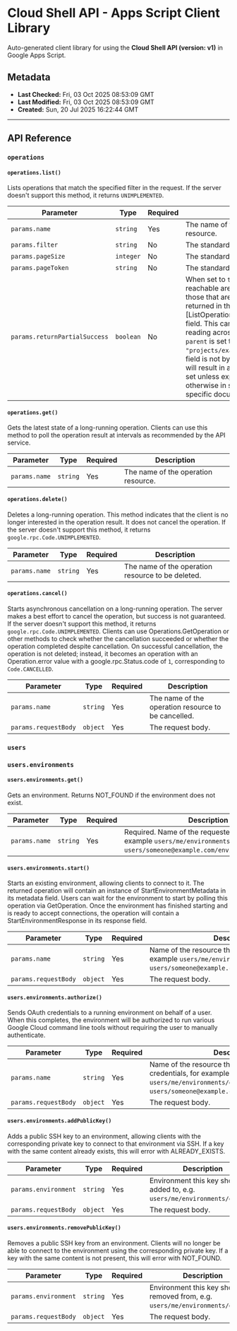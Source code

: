 # Cloud Shell API - Apps Script Client Library

Auto-generated client library for using the **Cloud Shell API (version: v1)** in Google Apps Script.

## Metadata

- **Last Checked:** Fri, 03 Oct 2025 08:53:09 GMT
- **Last Modified:** Fri, 03 Oct 2025 08:53:09 GMT
- **Created:** Sun, 20 Jul 2025 16:22:44 GMT



---

## API Reference

### `operations`

#### `operations.list()`

Lists operations that match the specified filter in the request. If the server doesn't support this method, it returns `UNIMPLEMENTED`.

| Parameter | Type | Required | Description |
|---|---|---|---|
| `params.name` | `string` | Yes | The name of the operation's parent resource. |
| `params.filter` | `string` | No | The standard list filter. |
| `params.pageSize` | `integer` | No | The standard list page size. |
| `params.pageToken` | `string` | No | The standard list page token. |
| `params.returnPartialSuccess` | `boolean` | No | When set to `true`, operations that are reachable are returned as normal, and those that are unreachable are returned in the [ListOperationsResponse.unreachable] field. This can only be `true` when reading across collections e.g. when `parent` is set to `"projects/example/locations/-"`. This field is not by default supported and will result in an `UNIMPLEMENTED` error if set unless explicitly documented otherwise in service or product specific documentation. |

#### `operations.get()`

Gets the latest state of a long-running operation. Clients can use this method to poll the operation result at intervals as recommended by the API service.

| Parameter | Type | Required | Description |
|---|---|---|---|
| `params.name` | `string` | Yes | The name of the operation resource. |

#### `operations.delete()`

Deletes a long-running operation. This method indicates that the client is no longer interested in the operation result. It does not cancel the operation. If the server doesn't support this method, it returns `google.rpc.Code.UNIMPLEMENTED`.

| Parameter | Type | Required | Description |
|---|---|---|---|
| `params.name` | `string` | Yes | The name of the operation resource to be deleted. |

#### `operations.cancel()`

Starts asynchronous cancellation on a long-running operation. The server makes a best effort to cancel the operation, but success is not guaranteed. If the server doesn't support this method, it returns `google.rpc.Code.UNIMPLEMENTED`. Clients can use Operations.GetOperation or other methods to check whether the cancellation succeeded or whether the operation completed despite cancellation. On successful cancellation, the operation is not deleted; instead, it becomes an operation with an Operation.error value with a google.rpc.Status.code of `1`, corresponding to `Code.CANCELLED`.

| Parameter | Type | Required | Description |
|---|---|---|---|
| `params.name` | `string` | Yes | The name of the operation resource to be cancelled. |
| `params.requestBody` | `object` | Yes | The request body. |

### `users`

### `users.environments`

#### `users.environments.get()`

Gets an environment. Returns NOT_FOUND if the environment does not exist.

| Parameter | Type | Required | Description |
|---|---|---|---|
| `params.name` | `string` | Yes | Required. Name of the requested resource, for example `users/me/environments/default` or `users/someone@example.com/environments/default`. |

#### `users.environments.start()`

Starts an existing environment, allowing clients to connect to it. The returned operation will contain an instance of StartEnvironmentMetadata in its metadata field. Users can wait for the environment to start by polling this operation via GetOperation. Once the environment has finished starting and is ready to accept connections, the operation will contain a StartEnvironmentResponse in its response field.

| Parameter | Type | Required | Description |
|---|---|---|---|
| `params.name` | `string` | Yes | Name of the resource that should be started, for example `users/me/environments/default` or `users/someone@example.com/environments/default`. |
| `params.requestBody` | `object` | Yes | The request body. |

#### `users.environments.authorize()`

Sends OAuth credentials to a running environment on behalf of a user. When this completes, the environment will be authorized to run various Google Cloud command line tools without requiring the user to manually authenticate.

| Parameter | Type | Required | Description |
|---|---|---|---|
| `params.name` | `string` | Yes | Name of the resource that should receive the credentials, for example `users/me/environments/default` or `users/someone@example.com/environments/default`. |
| `params.requestBody` | `object` | Yes | The request body. |

#### `users.environments.addPublicKey()`

Adds a public SSH key to an environment, allowing clients with the corresponding private key to connect to that environment via SSH. If a key with the same content already exists, this will error with ALREADY_EXISTS.

| Parameter | Type | Required | Description |
|---|---|---|---|
| `params.environment` | `string` | Yes | Environment this key should be added to, e.g. `users/me/environments/default`. |
| `params.requestBody` | `object` | Yes | The request body. |

#### `users.environments.removePublicKey()`

Removes a public SSH key from an environment. Clients will no longer be able to connect to the environment using the corresponding private key. If a key with the same content is not present, this will error with NOT_FOUND.

| Parameter | Type | Required | Description |
|---|---|---|---|
| `params.environment` | `string` | Yes | Environment this key should be removed from, e.g. `users/me/environments/default`. |
| `params.requestBody` | `object` | Yes | The request body. |